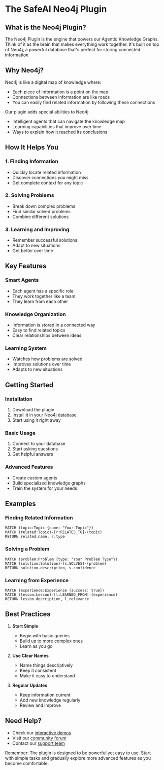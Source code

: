# The SafeAI Neo4j Plugin

## What is the Neo4j Plugin?

The Neo4j Plugin is the engine that powers our Agentic Knowledge Graphs. Think of it as the brain that makes everything work together. It's built on top of Neo4j, a powerful database that's perfect for storing connected information.

## Why Neo4j?

Neo4j is like a digital map of knowledge where:
- Each piece of information is a point on the map
- Connections between information are like roads
- You can easily find related information by following these connections

Our plugin adds special abilities to Neo4j:
- Intelligent agents that can navigate the knowledge map
- Learning capabilities that improve over time
- Ways to explain how it reached its conclusions

## How It Helps You

### 1. Finding Information
- Quickly locate related information
- Discover connections you might miss
- Get complete context for any topic

### 2. Solving Problems
- Break down complex problems
- Find similar solved problems
- Combine different solutions

### 3. Learning and Improving
- Remember successful solutions
- Adapt to new situations
- Get better over time

## Key Features

### Smart Agents
- Each agent has a specific role
- They work together like a team
- They learn from each other

### Knowledge Organization
- Information is stored in a connected way
- Easy to find related topics
- Clear relationships between ideas

### Learning System
- Watches how problems are solved
- Improves solutions over time
- Adapts to new situations

## Getting Started

### Installation
1. Download the plugin
2. Install it in your Neo4j database
3. Start using it right away

### Basic Usage
1. Connect to your database
2. Start asking questions
3. Get helpful answers

### Advanced Features
- Create custom agents
- Build specialized knowledge graphs
- Train the system for your needs

## Examples

### Finding Related Information
```cypher
MATCH (topic:Topic {name: "Your Topic"})
MATCH (related:Topic)-[r:RELATES_TO]-(topic)
RETURN related.name, r.type
```

### Solving a Problem
```cypher
MATCH (problem:Problem {type: "Your Problem Type"})
MATCH (solution:Solution)-[s:SOLVES]-(problem)
RETURN solution.description, s.confidence
```

### Learning from Experience
```cypher
MATCH (experience:Experience {success: true})
MATCH (lesson:Lesson)-[l:LEARNED_FROM]-(experience)
RETURN lesson.description, l.relevance
```

## Best Practices

1. **Start Simple**
   - Begin with basic queries
   - Build up to more complex ones
   - Learn as you go

2. **Use Clear Names**
   - Name things descriptively
   - Keep it consistent
   - Make it easy to understand

3. **Regular Updates**
   - Keep information current
   - Add new knowledge regularly
   - Review and improve

## Need Help?

- Check our [interactive demos](interactive-demos/index.html)
- Visit our [community forum](community/index.html)
- Contact our [support team](support/index.html)

Remember: The plugin is designed to be powerful yet easy to use. Start with simple tasks and gradually explore more advanced features as you become comfortable. 